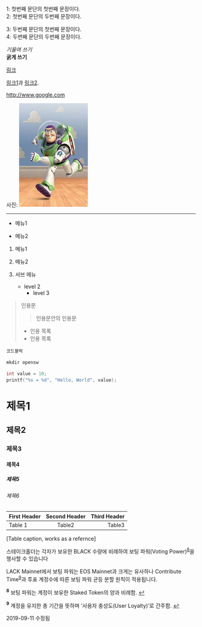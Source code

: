 <p>
1: 첫번째 문단의 첫번째 문장이다.<br>
2: 첫번째 문단의 두번째 문장이다.
</p>
<p>
3: 두번째 문단의 첫번째 문장이다.<br>
4: 두번째 문단의 두번째 문장이다.
</p>

*기울여 쓰기*
<br>
**굵게 쓰기**

[링크](https://google.com "")

[링크1][1]과 [링크2][2].

[1]: http://www.naver.com "네이버"
[2]: http://www.s.hallym.ac.kr "한림대스마트 캠퍼스"

<http://www.google.com>

사진: ![](https://github.com/imseunghyun/opensw_test/blob/master/image/buzz.jpg?raw=true "buzz")
<hr>

- 메뉴1

- 메뉴2

1. 메뉴1

1. 메뉴2

2. 서브 메뉴
    - level 2
      - level 3

 > 인용문
 > > 인용문안의 인용문
 > * 인용 목록
 > * 인용 목록

```
코드블럭
```

```
mkdir opensw
```

``` c
int value = 10;
printf("%s = %d", "Hello, World", value);
```

# 제목1
## 제목2
### 제목3
#### 제목4 ####
##### 제목5 #####
###### 제목6 ######

| First Header | Second Header | Third Header |
| :----------- | :-----------: | -----------: |
| Table 1      | Table2        | Table3       |
[Table caption, works as a refernce]

스테이크홀더는 각자가 보유한 BLACK 수량에 비례하여 보팅 파워(Voting Power)<sup id="a8">[8](#f8)</sup>을 행사할 수 있습니다

LACK Mainnet에서 보팅 파워는 EOS Mainnet과 크게는 유사하나 Contribute Time<sup id="a9">[9](#f9)</sup>과 투표 계정수에 따른 보팅 파워 균등 분할 원칙이 적용됩니다.

<b id="f8"><sup>8</sup></b> 보팅 파워는 계정이 보유한 Staked Token의 양과 비례함. [↩](#a8)<br>

<b id="f9"><sup>9</sup></b> 계정을 유지한 총 기간을 뜻하며 ‘사용자 충성도(User Loyalty)’로 간주함. [↩](#a9)<br>

2019-09-11 수정됨
